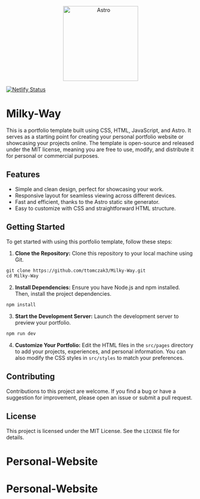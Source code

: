 <p align="center">
  <img align="center" alt="Astro" width="200px" src="https://www.svgrepo.com/show/373446/astro.svg"/>
</p>

[![Netlify Status](https://api.netlify.com/api/v1/badges/0b0bcb79-a1d8-4b32-9566-8f30af19e4cc/deploy-status)](https://app.netlify.com/sites/astro-milky-way/deploys)

# Milky-Way

This is a portfolio template built using CSS, HTML, JavaScript, and Astro. It serves as a starting point for creating your personal portfolio website or showcasing your projects online. The template is open-source and released under the MIT license, meaning you are free to use, modify, and distribute it for personal or commercial purposes.

## Features

- Simple and clean design, perfect for showcasing your work.
- Responsive layout for seamless viewing across different devices.
- Fast and efficient, thanks to the Astro static site generator.
- Easy to customize with CSS and straightforward HTML structure.

## Getting Started

To get started with using this portfolio template, follow these steps:

1. **Clone the Repository:** Clone this repository to your local machine using Git.

```scheme
git clone https://github.com/ttomczak3/Milky-Way.git
cd Milky-Way
```
2. **Install Dependencies:** Ensure you have Node.js and npm installed. Then, install the project dependencies.

```scheme
npm install
```

3. **Start the Development Server:** Launch the development server to preview your portfolio.

```scheme
npm run dev
```

4. **Customize Your Portfolio:** Edit the HTML files in the `src/pages` directory to add your projects, experiences, and personal information. You can also modify the CSS styles in `src/styles` to match your preferences.

## Contributing

Contributions to this project are welcome. If you find a bug or have a suggestion for improvement, please open an issue or submit a pull request.

## License

This project is licensed under the MIT License. See the `LICENSE` file for details.
# Personal-Website
# Personal-Website
